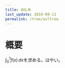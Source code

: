 ```yaml
---
title: AVL木
last_update: 2019-09-11
permalink: /tree/avltree
---
```


# 概要

$\displaystyle\int_{0}^{1}f(x)\,dx$を求める。はやい。